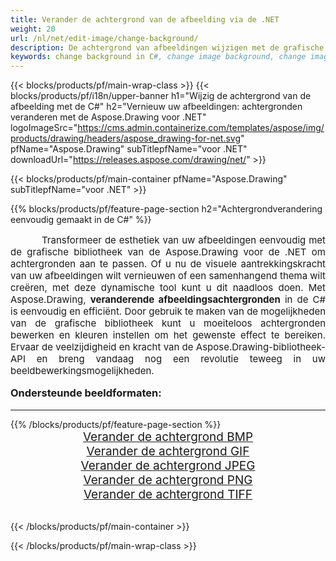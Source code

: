 ```yaml
---
title: Verander de achtergrond van de afbeelding via de .NET
weight: 20
url: /nl/net/edit-image/change-background/
description: De achtergrond van afbeeldingen wijzigen met de grafische bibliotheek van de Aspose.Drawing voor .NET (C#)
keywords: change background in C#, change image background, change images in C#, graphic library voor .NET, edit images, edit background, set color
---
```


{{< blocks/products/pf/main-wrap-class >}}
{{< blocks/products/pf/i18n/upper-banner h1="Wijzig de achtergrond van de afbeelding met de C#" h2="Vernieuw uw afbeeldingen: achtergronden veranderen met de Aspose.Drawing voor .NET" logoImageSrc="https://cms.admin.containerize.com/templates/aspose/img/products/drawing/headers/aspose_drawing-for-net.svg" pfName="Aspose.Drawing" subTitlepfName="voor .NET" downloadUrl="https://releases.aspose.com/drawing/net/" >}}

{{< blocks/products/pf/main-container pfName="Aspose.Drawing" subTitlepfName="voor .NET" >}}

{{% blocks/products/pf/feature-page-section  h2="Achtergrondverandering eenvoudig gemaakt in de C#" %}}
<p align="justify" style="text-indent:50px;font-size:15px;">
Transformeer de esthetiek van uw afbeeldingen eenvoudig met de grafische bibliotheek van de Aspose.Drawing voor de .NET om achtergronden aan te passen. Of u nu de visuele aantrekkingskracht van uw afbeeldingen wilt vernieuwen of een samenhangend thema wilt creëren, met deze dynamische tool kunt u dit naadloos doen. Met Aspose.Drawing, <b>veranderende afbeeldingsachtergronden</b> in de C# is eenvoudig en efficiënt. Door gebruik te maken van de mogelijkheden van de grafische bibliotheek kunt u moeiteloos achtergronden bewerken en kleuren instellen om het gewenste effect te bereiken. Ervaar de veelzijdigheid en kracht van de Aspose.Drawing-bibliotheek-API en breng vandaag nog een revolutie teweeg in uw beeldbewerkingsmogelijkheden.</p>

<h3 style="margin-top:16px;">
Ondersteunde beeldformaten:
</h3>

<hr/>
{{% /blocks/products/pf/feature-page-section %}}
<div class="container-fluid productfamilypage bg-gray">
    <div class="convertypes bg-gray agp-content section">
        <div class="container">
		    <div class="row other-converters" style="font-size: 19px;text-align:center;">
		        <div class='col-md-3 other-converter remove-lp remove-rp'><a href="bmp/" style="padding:15px;">Verander de achtergrond BMP</a></div>
                <div class='col-md-3 other-converter remove-lp remove-rp'><a href="gif/" style="padding:15px;">Verander de achtergrond GIF</a></div>
                <div class='col-md-3 other-converter remove-lp remove-rp'><a href="jpeg/" style="padding:15px;">Verander de achtergrond JPEG </a></div>
                <div class='col-md-3 other-converter remove-lp remove-rp'><a href="png/" style="padding:15px;">Verander de achtergrond PNG</a></div>
                <div class='col-md-3 other-converter remove-lp remove-rp'><a href="tiff/" style="padding:15px;">Verander de achtergrond TIFF</a></div>
            </div>
        </div>
    </div>
</div>
<br/>

{{< /blocks/products/pf/main-container >}}

{{< /blocks/products/pf/main-wrap-class >}}
